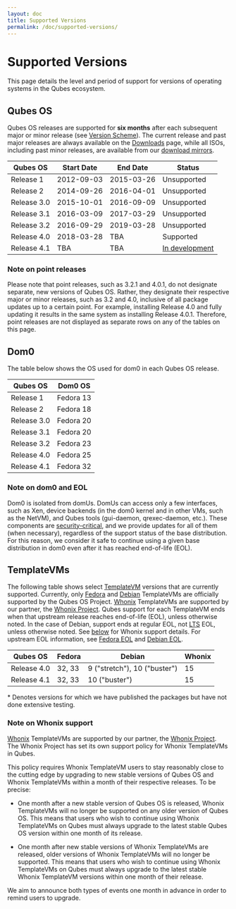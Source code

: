```yaml
---
layout: doc
title: Supported Versions
permalink: /doc/supported-versions/
---
```


# Supported Versions

This page details the level and period of support for versions of operating systems in the Qubes ecosystem.

## Qubes OS

Qubes OS releases are supported for **six months** after each subsequent major
or minor release (see [Version Scheme]). The current release and past major
releases are always available on the [Downloads] page, while all ISOs, including
past minor releases, are available from our [download mirrors].

| Qubes OS    | Start Date | End Date   | Status                |
| ----------- | ---------- | ---------- | --------------------- |
| Release 1   | 2012-09-03 | 2015-03-26 | Unsupported           |
| Release 2   | 2014-09-26 | 2016-04-01 | Unsupported           |
| Release 3.0 | 2015-10-01 | 2016-09-09 | Unsupported           |
| Release 3.1 | 2016-03-09 | 2017-03-29 | Unsupported           |
| Release 3.2 | 2016-09-29 | 2019-03-28 | Unsupported           |
| Release 4.0 | 2018-03-28 | TBA        | Supported             |
| Release 4.1 | TBA        | TBA        | [In development][4.1] |

### Note on point releases

Please note that point releases, such as 3.2.1 and 4.0.1, do not designate separate, new versions of Qubes OS.
Rather, they designate their respective major or minor releases, such as 3.2 and 4.0, inclusive of all package updates up to a certain point.
For example, installing Release 4.0 and fully updating it results in the same system as installing Release 4.0.1.
Therefore, point releases are not displayed as separate rows on any of the tables on this page.

## Dom0

The table below shows the OS used for dom0 in each Qubes OS release.

| Qubes OS    | Dom0 OS   |
| ----------- | --------- |
| Release 1   | Fedora 13 |
| Release 2   | Fedora 18 |
| Release 3.0 | Fedora 20 |
| Release 3.1 | Fedora 20 |
| Release 3.2 | Fedora 23 |
| Release 4.0 | Fedora 25 |
| Release 4.1 | Fedora 32 |

### Note on dom0 and EOL

Dom0 is isolated from domUs. DomUs can access only a few interfaces, such as Xen, device backends (in the dom0 kernel and in other VMs, such as the NetVM), and Qubes tools (gui-daemon, qrexec-daemon, etc.).
These components are [security-critical], and we provide updates for all of them (when necessary), regardless of the support status of the base distribution.
For this reason, we consider it safe to continue using a given base distribution in dom0 even after it has reached end-of-life (EOL).

## TemplateVMs

The following table shows select [TemplateVM] versions that are currently supported.
Currently, only [Fedora] and [Debian] TemplateVMs are officially supported by the Qubes OS Project.
[Whonix] TemplateVMs are supported by our partner, the [Whonix Project].
Qubes support for each TemplateVM ends when that upstream release reaches end-of-life (EOL), unless otherwise noted.
In the case of Debian, support ends at regular EOL, not [LTS][Debian-LTS] EOL, unless otherwise noted.
See [below](#note-on-whonix-support) for Whonix support details.
For upstream EOL information, see [Fedora EOL][fedora-eol] and [Debian EOL][debian-eol].

| Qubes OS    | Fedora | Debian                       | Whonix |
| ----------- | ------ | ---------------------------- | ------ |
| Release 4.0 | 32, 33 | 9 ("stretch"), 10 ("buster") | 15     |
| Release 4.1 | 32, 33 | 10 ("buster")                | 15     |

\* Denotes versions for which we have published the packages but have not done extensive testing.

### Note on Whonix support

[Whonix] TemplateVMs are supported by our partner, the [Whonix Project].
The Whonix Project has set its own support policy for Whonix TemplateVMs in Qubes.

This policy requires Whonix TemplateVM users to stay reasonably close to the cutting edge by upgrading to new stable versions of Qubes OS and Whonix TemplateVMs within a month of their respective releases.
To be precise:

* One month after a new stable version of Qubes OS is released, Whonix TemplateVMs will no longer be supported on any older version of Qubes OS.
  This means that users who wish to continue using Whonix TemplateVMs on Qubes must always upgrade to the latest stable Qubes OS version within one month of its release.

* One month after new stable versions of Whonix TemplateVMs are released, older versions of Whonix TemplateVMs will no longer be supported.
  This means that users who wish to continue using Whonix TemplateVMs on Qubes must always upgrade to the latest stable Whonix TemplateVM versions within one month of their release.

We aim to announce both types of events one month in advance in order to remind users to upgrade.

[Version Scheme]: /doc/version-scheme/
[Downloads]: /downloads/
[download mirrors]: /downloads/#mirrors
[security-critical]: /doc/security-critical-code/
[TemplateVM]: /doc/templates/
[extended support]: /news/2018/03/28/qubes-40/#the-past-and-the-future
[4.1]: https://github.com/QubesOS/qubes-issues/issues?utf8=%E2%9C%93&q=is%3Aissue+milestone%3A%22Release+4.1%22+
[Fedora]: /doc/templates/fedora/
[Debian]: /doc/templates/debian/
[fedora-eol]: https://fedoraproject.org/wiki/End_of_life
[debian-eol]: https://wiki.debian.org/DebianReleases
[Whonix]: /doc/whonix/
[Whonix Project]: https://www.whonix.org/
[Debian-LTS]: https://wiki.debian.org/LTS
